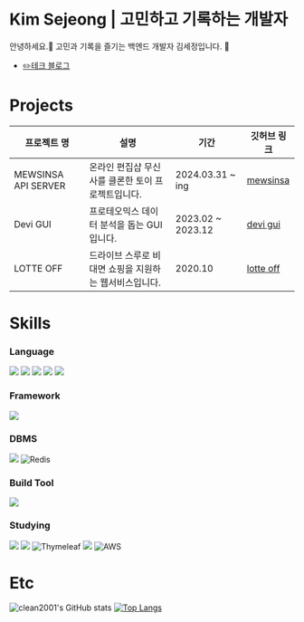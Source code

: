 <!-- ### Kim Sejeong --->

<!-- 
**clean2001/clean2001** is a ✨ _special_ ✨ repository because its `README.md` (this file) appears on your GitHub profile.
   
Here are some ideas to get you started:
 
- 🔭 I’m currently working on ...
- 🌱 I’m currently learning ... 
- 👯 I’m looking to collaborate on ...
- 🤔 I’m looking for help with ...
- 💬 Ask me about ...
- 📫 How to reach me: ...
- 😄 Pronouns: ...
- ⚡ Fun fact: ...

https://ohksj77.tistory.com/201


<a href="https://github.com/devxb/gitanimals">
  <img src="https://render.gitanimals.org/farms/clean2001" />
</a>
-->

# Kim Sejeong | 고민하고 기록하는 개발자
안녕하세요.🙌 고민과 기록을 즐기는 백엔드 개발자 김세정입니다. 🙂

- [✏️테크 블로그](https://velog.io/@clean01/posts)

# Projects
|프로젝트 명|설명|기간|깃허브 링크|
|------|---|---|---|
| MEWSINSA API SERVER |온라인 편집샵 무신사를 클론한 토이 프로젝트입니다.|2024.03.31 ~ ing|[mewsinsa](https://github.com/clean2001/mewsinsa)|
|Devi GUI|프로테오믹스 데이터 분석을 돕는 GUI입니다.|2023.02 ~ 2023.12|[devi gui](https://github.com/clean2001/MS_GUI_PROJECT)|
|LOTTE OFF|드라이브 스루로 비대면 쇼핑을 지원하는 웹서비스입니다.|2020.10|[lotte off](https://github.com/clean2001/LOTTE_OFF)|

# Skills

### Language
<img src="https://img.shields.io/badge/java-007396?style=for-the-badge&logo=OpenJDK&logoColor=white">  <img src="https://img.shields.io/badge/Python-3776AB?style=for-the-badge&logo=Python&logoColor=white">
<img src="https://img.shields.io/badge/HTML5-E34F26?style=for-the-badge&logo=HTML5&logoColor=white">
<img src="https://img.shields.io/badge/CSS3-1572B6?style=for-the-badge&logo=CSS3&logoColor=white">
<img src="https://img.shields.io/badge/JavaScript-F7DF1E?style=for-the-badge&logo=JavaScript&logoColor=white">

### Framework
<img src="https://img.shields.io/badge/Spring-6DB33F?style=for-the-badge&logo=Spring&logoColor=white">

### DBMS
 <img src="https://img.shields.io/badge/mariaDB-003545?style=for-the-badge&logo=mariaDB&logoColor=white"> ![Redis](https://img.shields.io/badge/redis-%23DD0031.svg?style=for-the-badge&logo=redis&logoColor=white)

### Build Tool
<img src="https://img.shields.io/badge/Gradle-02303A?style=for-the-badge&logo=gradle&logoColor=white">


### Studying
<img src="https://img.shields.io/badge/springboot-6DB33F?style=for-the-badge&logo=springboot&logoColor=white"> <img src="https://img.shields.io/badge/JUnit5-25A162?style=for-the-badge&logo=JUnit5&logoColor=white"> ![Thymeleaf](https://img.shields.io/badge/Thymeleaf-%23005C0F.svg?style=for-the-badge&logo=Thymeleaf&logoColor=white) <img src="https://img.shields.io/badge/jenkins-D24939?style=for-the-badge&logo=Jenkins&logoColor=white">
![AWS](https://img.shields.io/badge/AWS-%23FF9900.svg?style=for-the-badge&logo=amazon-aws&logoColor=white)



# Etc
![clean2001's GitHub stats](https://github-readme-stats.vercel.app/api?username=clean2001&show_icons=true&theme=rose_pine)
[![Top Langs](https://github-readme-stats.vercel.app/api/top-langs/?username=clean2001&layout=compact&theme=dark)](https://github.com/anuraghazra/github-readme-stats)

  

